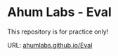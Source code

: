 # Ahum Labs - Eval

This repository is for practice only!

URL: [ahumlabs.github.io/Eval](https://ahumlabs.github.io/Eval/)